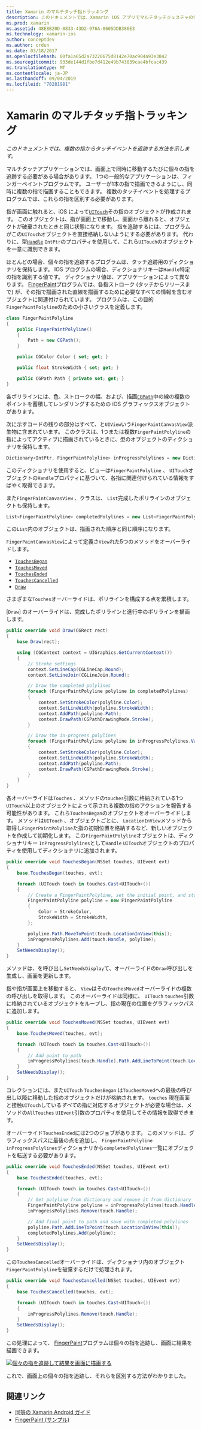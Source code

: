```yaml
---
title: Xamarin のマルチタッチ指トラッキング
description: このドキュメントでは、Xamarin iOS アプリでマルチタッチジェスチャの個々の指を追跡する方法について説明します。 フィンガーペイントアプリの例を中心にしています。
ms.prod: xamarin
ms.assetid: 48E8B20D-0833-43D2-976A-0605DDB386E3
ms.technology: xamarin-ios
author: conceptdev
ms.author: crdun
ms.date: 03/18/2017
ms.openlocfilehash: 00fa1a65d2a73220675d8142e70ac904a93e3042
ms.sourcegitcommit: 933de144d1fbe7d412e49b743839cae4bfcac439
ms.translationtype: MT
ms.contentlocale: ja-JP
ms.lasthandoff: 09/04/2019
ms.locfileid: "70281981"
---
```

# <a name="multi-touch-finger-tracking-in-xamarinios"></a>Xamarin のマルチタッチ指トラッキング

_このドキュメントでは、複数の指からタッチイベントを追跡する方法を示します。_

マルチタッチアプリケーションでは、画面上で同時に移動するたびに個々の指を追跡する必要がある場合があります。 1つの一般的なアプリケーションは、フィンガーペイントプログラムです。 ユーザーが1本の指で描画できるようにし、同時に複数の指で描画することもできます。 複数のタッチイベントを処理するプログラムでは、これらの指を区別する必要があります。

指が画面に触れると、iOS によって[`UITouch`](xref:UIKit.UITouch)その指のオブジェクトが作成されます。 このオブジェクトは、指が画面上で移動し、画面から離れると、オブジェクトが破棄されたときと同じ状態になります。 指を追跡するには、プログラムがこの`UITouch`オブジェクトを直接格納しないようにする必要があります。 代わりに、型[`Handle`](xref:Foundation.NSObject.Handle) `IntPtr`のプロパティを使用して、これら`UITouch`のオブジェクトを一意に識別できます。

ほとんどの場合、個々の指を追跡するプログラムは、タッチ追跡用のディクショナリを保持します。 IOS プログラムの場合、ディクショナリキーは`Handle`特定の指を識別する値です。 ディクショナリ値は、アプリケーションによって異なります。 [FingerPaint](https://docs.microsoft.com/samples/xamarin/ios-samples/applicationfundamentals-fingerpaint)プログラムでは、各指ストローク (タッチからリリースまで) が、その指で描画された直線を描画するために必要なすべての情報を含むオブジェクトに関連付けられています。 プログラムは、この目的`FingerPaintPolyline`のための小さいクラスを定義します。

```csharp
class FingerPaintPolyline
{
    public FingerPaintPolyline()
    {
        Path = new CGPath();
    }

    public CGColor Color { set; get; }

    public float StrokeWidth { set; get; }

    public CGPath Path { private set; get; }
}
```

各ポリラインには、色、ストロークの幅、および、描画[`CGPath`](xref:CoreGraphics.CGPath)中の線の複数のポイントを蓄積してレンダリングするための iOS グラフィックスオブジェクトがあります。


次に示すコードの残りの部分はすべて、と`UIView`いう`FingerPaintCanvasView`派生物に含まれています。 このクラスは、1つまたは複数`FingerPaintPolyline`の指によってアクティブに描画されているときに、型のオブジェクトのディクショナリを保持します。

```csharp
Dictionary<IntPtr, FingerPaintPolyline> inProgressPolylines = new Dictionary<IntPtr, FingerPaintPolyline>();
```

このディクショナリを使用すると、ビューは`FingerPaintPolyline` 、 `UITouch`オブジェクトの`Handle`プロパティに基づいて、各指に関連付けられている情報をすばやく取得できます。

また`FingerPaintCanvasView` 、クラスは、 `List`完成したポリラインのオブジェクトも保持します。

```csharp
List<FingerPaintPolyline> completedPolylines = new List<FingerPaintPolyline>();
```

この`List`内のオブジェクトは、描画された順序と同じ順序になります。

`FingerPaintCanvasView`によって定義さ`View`れた5つのメソッドをオーバーライドします。

- [`TouchesBegan`](xref:UIKit.UIResponder.TouchesBegan(Foundation.NSSet,UIKit.UIEvent))
- [`TouchesMoved`](xref:UIKit.UIResponder.TouchesMoved(Foundation.NSSet,UIKit.UIEvent))
- [`TouchesEnded`](xref:UIKit.UIResponder.TouchesEnded(Foundation.NSSet,UIKit.UIEvent))
- [`TouchesCancelled`](xref:UIKit.UIResponder.TouchesCancelled(Foundation.NSSet,UIKit.UIEvent))
- [`Draw`](xref:UIKit.UIView.Draw(CoreGraphics.CGRect))

さまざまな`Touches`オーバーライドは、ポリラインを構成する点を累積します。

[`Draw`] のオーバーライドは、完成したポリラインと進行中のポリラインを描画します。

```csharp
public override void Draw(CGRect rect)
{
    base.Draw(rect);

    using (CGContext context = UIGraphics.GetCurrentContext())
    {
        // Stroke settings
        context.SetLineCap(CGLineCap.Round);
        context.SetLineJoin(CGLineJoin.Round);

        // Draw the completed polylines
        foreach (FingerPaintPolyline polyline in completedPolylines)
        {
            context.SetStrokeColor(polyline.Color);
            context.SetLineWidth(polyline.StrokeWidth);
            context.AddPath(polyline.Path);
            context.DrawPath(CGPathDrawingMode.Stroke);
        }

        // Draw the in-progress polylines
        foreach (FingerPaintPolyline polyline in inProgressPolylines.Values)
        {
            context.SetStrokeColor(polyline.Color);
            context.SetLineWidth(polyline.StrokeWidth);
            context.AddPath(polyline.Path);
            context.DrawPath(CGPathDrawingMode.Stroke);
        }
    }
}
```

各オーバーライドは`Touches` 、メソッドの`touches`引数に格納されている1つ`UITouch`以上のオブジェクトによって示される複数の指のアクションを報告する可能性があります。 これら`TouchesBegan`のオブジェクトをオーバーライドします。 メソッドは`UITouch` 、オブジェクトごとに、 `LocationInView`メソッドから取得し`FingerPaintPolyline`た指の初期位置を格納するなど、新しいオブジェクトを作成して初期化します。 この`FingerPaintPolyline`オブジェクトは、ディクショナリキー `InProgressPolylines`として`Handle` `UITouch`オブジェクトのプロパティを使用してディクショナリに追加されます。

```csharp
public override void TouchesBegan(NSSet touches, UIEvent evt)
{
    base.TouchesBegan(touches, evt);

    foreach (UITouch touch in touches.Cast<UITouch>())
    {
        // Create a FingerPaintPolyline, set the initial point, and store it
        FingerPaintPolyline polyline = new FingerPaintPolyline
        {
            Color = StrokeColor,
            StrokeWidth = StrokeWidth,
        };

        polyline.Path.MoveToPoint(touch.LocationInView(this));
        inProgressPolylines.Add(touch.Handle, polyline);
    }
    SetNeedsDisplay();
}
```

メソッドは、を呼び出し`SetNeedsDisplay`て、オーバーライドの`Draw`呼び出しを生成し、画面を更新します。

指や指が画面上を移動すると、 `View`はその`TouchesMoved`オーバーライドの複数の呼び出しを取得します。 このオーバーライドは同様に、 `UITouch` `touches`引数に格納されているオブジェクトをループし、指の現在の位置をグラフィックパスに追加します。

```csharp
public override void TouchesMoved(NSSet touches, UIEvent evt)
{
    base.TouchesMoved(touches, evt);

    foreach (UITouch touch in touches.Cast<UITouch>())
    {
        // Add point to path
        inProgressPolylines[touch.Handle].Path.AddLineToPoint(touch.LocationInView(this));
    }
    SetNeedsDisplay();
}
```

コレクションには、また`UITouch` `TouchesBegan` は`TouchesMoved`への最後の呼び出し以降に移動した指のオブジェクトだけが格納されます。 `touches` 現在画面と接触`UITouch`している*すべて*の指に対応するオブジェクトが必要な場合は、メソッドの`AllTouches` `UIEvent`引数のプロパティを使用してその情報を取得できます。

オーバーライド`TouchesEnded`には2つのジョブがあります。 このメソッドは、グラフィックスパスに最後の点を追加し、 `FingerPaintPolyline` `inProgressPolylines`ディクショナリから`completedPolylines`一覧にオブジェクトを転送する必要があります。

```csharp
public override void TouchesEnded(NSSet touches, UIEvent evt)
{
    base.TouchesEnded(touches, evt);

    foreach (UITouch touch in touches.Cast<UITouch>())
    {
        // Get polyline from dictionary and remove it from dictionary
        FingerPaintPolyline polyline = inProgressPolylines[touch.Handle];
        inProgressPolylines.Remove(touch.Handle);

        // Add final point to path and save with completed polylines
        polyline.Path.AddLineToPoint(touch.LocationInView(this));
        completedPolylines.Add(polyline);
    }
    SetNeedsDisplay();
}
```

この`TouchesCancelled`オーバーライドは、ディクショナリ内のオブジェクト`FingerPaintPolyline`を破棄するだけで処理されます。

```csharp
public override void TouchesCancelled(NSSet touches, UIEvent evt)
{
    base.TouchesCancelled(touches, evt);

    foreach (UITouch touch in touches.Cast<UITouch>())
    {
        inProgressPolylines.Remove(touch.Handle);
    }
    SetNeedsDisplay();
}
```

この処理によって、 [FingerPaint](https://docs.microsoft.com/samples/xamarin/ios-samples/applicationfundamentals-fingerpaint)プログラムは個々の指を追跡し、画面に結果を描画できます。

[![](touch-tracking-images/image01.png "個々の指を追跡して結果を画面に描画する")](touch-tracking-images/image01.png#lightbox)

これで、画面上の個々の指を追跡し、それらを区別する方法がわかりました。



## <a name="related-links"></a>関連リンク

- [同等の Xamarin Android ガイド](~/android/app-fundamentals/touch/touch-tracking.md)
- [FingerPaint (サンプル)](https://docs.microsoft.com/samples/xamarin/ios-samples/applicationfundamentals-fingerpaint)
